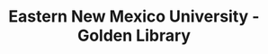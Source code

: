 ---
layout: repo
title: "Eastern New Mexico University - Golden Library"
id: 24413
permalink: repos/24413/
---